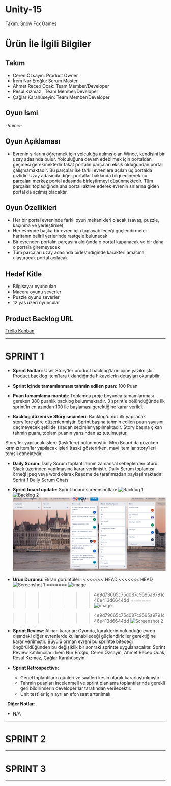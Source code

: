 # Unity-15

Takım: Snow Fox Games

# Ürün İle İlgili Bilgiler

## Takım 

- Ceren Özsayın: Product Owner
- İrem Nur Eroğlu: Scrum Master
- Ahmet Recep Ocak: Team Member/Developer
- Resul Kızmaz : Team Member/Developer
- Çağlar Karahüseyin: Team Member/Developer

## Oyun İsmi

-*Ruinic*-

## Oyun Açıklaması

- Evrenin sırlarını öğrenmek için yolculuğa atılmış olan Wince, kendisini bir uzay adasında bulur. Yolculuğuna devam edebilmek için portaldan geçmesi gerekmektedir fakat portalın parçaları eksik olduğundan portal çalışmamaktadır. Bu parçalar ise farklı evrenlere açılan üç portalda gizlidir. Uzay adasında diğer portallar hakkında bilgi edinerek bu parçaları merkez portal adasında birleştirmeyi düşünmektedir. Tüm parçaları topladığında ana portalı aktive ederek evrenin sırlarına giden portal da açılmış olacaktır.

## Oyun Özellikleri

- Her bir portal evreninde farklı oyun mekanikleri olacak (savaş, puzzle, kaçınma ve yerleştirme)
- Her evrende başka bir evren için toplayabileceği güçlendirmeler haritanın belirli yerlerinde rastgele bulunacak
- Bir evrenden portalın parçasını aldığında o portal kapanacak ve bir daha o portala giremeyecek
- Tüm parçaları uzay adasında birleştirdiğinde karakteri amacına ulaştıracak portal açılacak

## Hedef Kitle

- Bilgisayar oyuncuları
- Macera oyunu severler
- Puzzle oyunu severler
- 12 yaş üzeri oyuncular

## Product Backlog URL

[Trello Kanban](https://trello.com/b/Wbsna4s3/unity-15)

---

# SPRINT 1

- **Sprint Notları**: User Story'ler product backlog'ların içine yazılmıştır. Product backlog item'lara tıklandığında hikayelerin detayları okunabilir.

- **Sprint içinde tamamlanması tahmin edilen puan**: 100 Puan

- **Puan tamamlama mantığı**: Toplamda proje boyunca tamamlanması gereken 380 puanlık backlog bulunmaktadır. 3 sprint'e bölündüğünde ilk sprint'in en azından 100 ile başlaması gerektiğine karar verildi.

- **Backlog düzeni ve Story seçimleri**: Backlog'umuz ilk yapılacak story'lere göre düzenlenmiştir. Sprint başına tahmin edilen puan sayısını geçmeyecek şekilde sıradan seçimler yapılmaktadır. Story başına çıkan tahmin puanı, toplam puanın yarısından az tutulmuştur. 

Story'ler yapılacak işlere (task'lere) bölünmüştür. Miro Board'da gözüken kırmızı item'lar yapılacak işleri (task) gösterirken, mavi item'lar story'leri temsil etmektedir.

- **Daily Scrum**: Daily Scrum toplantılarının zamansal sebeplerden ötürü Slack üzerinden yapılmasına karar verilmiştir. Daily Scrum toplantısı örneği jpeg veya word olarak Readme'de tarafımızdan paylaşılmaktadır: [Sprint 1 Daily Scrum Chats](https://github.com/OyunveUygulamaAkademisi/BootcampScrumTemplate/blob/main/ProjectManagement/Sprint1Documents/DailyScrumMeetingNotesSprint1.docx?raw=true)

- **Sprint board update**: Sprint board screenshotları: 
![Backlog 1](https://raw.githubusercontent.com/OyunveUygulamaAkademisi/BootcampScrumTemplate/main/ProjectManagement/Sprint1Documents/backlog1.png) 
![Backlog 2](https://raw.githubusercontent.com/OyunveUygulamaAkademisi/BootcampScrumTemplate/main/ProjectManagement/Sprint1Documents/backlog2.png) 
![Backlog 3](https://raw.githubusercontent.com/OyunveUygulamaAkademisi/BootcampScrumTemplate/main/ProjectManagement/Sprint1Documents/backlog3.png)

- **Ürün Durumu**: Ekran görüntüleri:
<<<<<<< HEAD
<<<<<<< HEAD
  ![Screenshot 1](![image](https://user-images.githubusercontent.com/104391555/167299132-11ef097a-cc49-40ce-9c8b-5ec69f3792a0.png))
=======
  ![image](https://user-images.githubusercontent.com/104391555/167299284-4dc7ab05-39b3-4361-8862-7a9cd1be2ac9.png)

>>>>>>> 4e9d79665c75d087c9595a9791c46e413d6644dd
=======
  ![image](https://user-images.githubusercontent.com/104391555/167299284-4dc7ab05-39b3-4361-8862-7a9cd1be2ac9.png)

>>>>>>> 4e9d79665c75d087c9595a9791c46e413d6644dd
  ![Screenshot 2](https://github.com/OyunveUygulamaAkademisi/BootcampScrumTemplate/blob/main/ProjectManagement/Sprint1Documents/productss2.png?raw=true)

- **Sprint Review**: 
Alınan kararlar: Oyunda, karakterin bulunduğu evren dışındaki diğer evrenlerde kullanabileceği güçlendiriciler gerektiğine karar verilmiştir. Büyülü orman evreni bu sprintte biteceği öngörüldüğünden bu değişiklik bir sonraki sprintte uygulanacaktır.  Sprint Review katılımcıları: İrem Nur Eroğlu, Ceren Özsayın, Ahmet Recep Ocak, Resul Kızmaz, Çağlar Karahüseyin.

- **Sprint Retrospective:**
  - Genel toplantıların günleri ve saatleri kesin olarak kararlaştırılmıştır.
  - Tahmin puanları incelenmeli ve sprint planlama toplantılarında gerekli geri bildirimlerin developer'lar tarafından verilecektir.
  - Unit test'ler için ayrılan efor/saat arttırılmalı 

-**Diğer Notlar**:
- N/A

---

# SPRINT 2


---

# SPRINT 3

---
